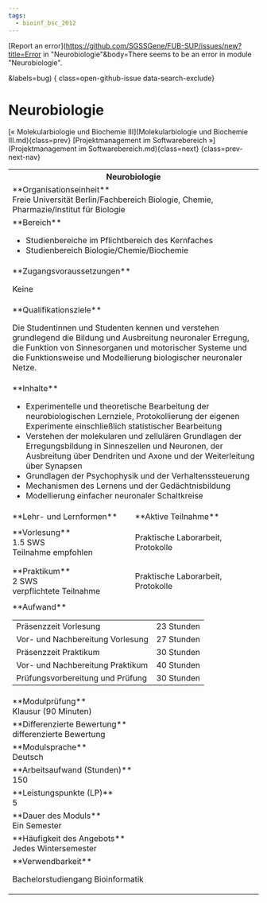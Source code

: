 ```yaml
---
tags:
  - bioinf_bsc_2012
---
```

[Report an error](https://github.com/SGSSGene/FUB-SUP/issues/new?title=Error in "Neurobiologie"&body=There seems to be an error in module "Neurobiologie".

<Describe here a slightly more detailed description of what is wrong>&labels=bug)
{ class=open-github-issue data-search-exclude}

# Neurobiologie

[« Molekularbiologie und Biochemie III](Molekularbiologie und Biochemie III.md){class=prev}
[Projektmanagement im Softwarebereich »](Projektmanagement im Softwarebereich.md){class=next}
{class=prev-next-nav}

<table markdown id="moduledesc">
<tr markdown class="moduledesc_head"><th colspan="2">Neurobiologie </th></tr>
<tr markdown><td colspan="2">**Organisationseinheit**   <br>Freie Universität Berlin/Fachbereich Biologie, Chemie, Pharmazie/Institut für Biologie</td></tr>

<tr markdown><td colspan="2">**Bereich**<br>


- Studienbereiche im Pflichtbereich des Kernfaches
- Studienbereich Biologie/Chemie/Biochemie

</td></tr>

<tr markdown><td colspan="2">**Zugangsvoraussetzungen** <br>

Keine


</td></tr>
<tr markdown><td colspan="2">**Qualifikationsziele**    <br>

Die Studentinnen und Studenten kennen und verstehen grundlegend die Bildung
und Ausbreitung neuronaler Erregung, die Funktion von Sinnesorganen und
motorischer Systeme und die Funktionsweise und Modellierung biologischer
neuronaler Netze.


</td></tr>
<tr markdown><td colspan="2">**Inhalte**                <br>


- Experimentelle und theoretische Bearbeitung der neurobiologischen
  Lernziele, Protokollierung der eigenen Experimente einschließlich
  statistischer Bearbeitung
- Verstehen der molekularen und zellulären Grundlagen der Erregungsbildung
  in Sinneszellen und Neuronen, der Ausbreitung über Dendriten und Axone und
  der Weiterleitung über Synapsen
- Grundlagen der Psychophysik und der Verhaltenssteuerung
- Mechanismen des Lernens und der Gedächtnisbildung
- Modellierung einfacher neuronaler Schaltkreise


</td></tr>

<tr markdown><td>**Lehr- und Lernformen**</td><td>**Aktive Teilnahme**</td></tr>
<tr markdown><td> **Vorlesung** <br>1.5 SWS <br> Teilnahme empfohlen</td><td>

Praktische Laborarbeit, Protokolle
</td></tr>
<tr markdown><td> **Praktikum** <br>2 SWS <br> verpflichtete Teilnahme</td><td>

Praktische Laborarbeit, Protokolle
</td></tr>
<tr markdown><td colspan="2">**Aufwand**                <br>
<table class="aufwand_table">
<tr><td>Präsenzzeit Vorlesung</td><td>23 Stunden</td></tr>
<tr><td>Vor- und Nachbereitung Vorlesung</td><td>27 Stunden</td></tr>
<tr><td>Präsenzzeit Praktikum</td><td>30 Stunden</td></tr>
<tr><td>Vor- und Nachbereitung Praktikum</td><td>40 Stunden</td></tr>
<tr><td>Prüfungsvorbereitung und Prüfung</td><td>30 Stunden</td></tr>
</table>

</td></tr>
<tr markdown><td colspan="2">**Modulprüfung**             <br>Klausur (90 Minuten)


</td></tr>
<tr markdown><td colspan="2">**Differenzierte Bewertung** <br>differenzierte Bewertung

</td></tr>
<tr markdown><td colspan="2">**Modulsprache**             <br>Deutsch</td></tr>
<tr markdown><td colspan="2">**Arbeitsaufwand (Stunden)** <br>150</td></tr>
<tr markdown><td colspan="2">**Leistungspunkte (LP)**     <br>5</td></tr>
<tr markdown><td colspan="2">**Dauer des Moduls**         <br>Ein Semester</td></tr>
<tr markdown><td colspan="2">**Häufigkeit des Angebots**  <br>Jedes Wintersemester</td></tr>
<tr markdown><td colspan="2">**Verwendbarkeit**           <br>

Bachelorstudiengang Bioinformatik


</td></tr>

</table>
